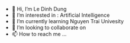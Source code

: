 - 👋 Hi, I’m Le Dinh Dung
- 👀 I’m interested in : Artificial Intelligence
- 🌱 I’m currently learning Nguyen Trai Univesity
- 💞️ I’m looking to collaborate on 
- 📫 How to reach me ...
